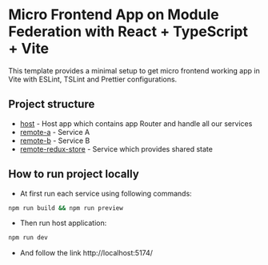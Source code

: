 # Micro Frontend App on Module Federation with React + TypeScript + Vite

This template provides a minimal setup to get micro frontend working app in Vite with ESLint, TSLint and Prettier configurations.

## Project structure
- [host](https://github.com/Mirror-Image/micro-frontends-host) - Host app which contains app Router and handle all our services
- [remote-a](https://github.com/Mirror-Image/micro-frontends-remote-a) - Service A
- [remote-b](https://github.com/Mirror-Image/micro-frontends-remote-b) - Service B
- [remote-redux-store](https://github.com/Mirror-Image/micro-frontends-remote-redux-store) - Service which provides shared state

## How to run project locally
- At first run each service using following commands:
```sh
npm run build && npm run preview
```
- Then run host application:
```sh
npm run dev
```
- And follow the link http://localhost:5174/

